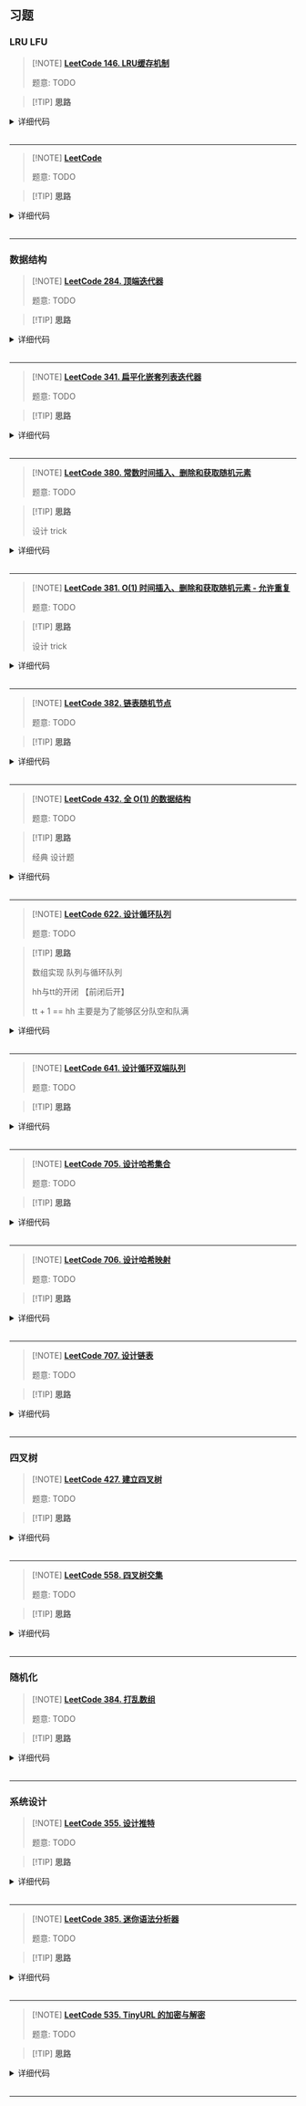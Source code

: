## 习题

### LRU LFU

> [!NOTE] **[LeetCode 146. LRU缓存机制](https://leetcode-cn.com/problems/lru-cache/)**
> 
> 题意: TODO

> [!TIP] **思路**
> 
> 

<details>
<summary>详细代码</summary>
<!-- tabs:start -->

##### **C++**

```cpp
// 归一后的写法
class LRUCache {
public:
    struct Node {
        int k, v;
    };

    int cap;
    list<Node> cache;
    unordered_map<int, list<Node>::iterator> hash;

    LRUCache(int capacity) {
        this->cap = capacity;
    }
    
    Node remove(list<Node>::iterator it) {
        auto [k, v] = *it;
        cache.erase(it);
        hash.erase(k);
        return {k, v};
    }

    void insert(int k, int v) {
        cache.push_front({k, v});
        hash[k] = cache.begin();
    }

    int get(int key) {
        if (hash.find(key) == hash.end())
            return -1;
        auto it = hash[key];
        auto [k, v] = remove(it);
        insert(k, v);
        return v;
    }
    
    void put(int key, int value) {
        if (hash.find(key) == hash.end()) {
            if (hash.size() == cap) {
                auto _ = remove( -- cache.end());
            }
        } else
            auto _ = remove(hash[key]);
        insert(key, value);
    }
};

/**
 * Your LRUCache object will be instantiated and called as such:
 * LRUCache* obj = new LRUCache(capacity);
 * int param_1 = obj->get(key);
 * obj->put(key,value);
 */
```

##### **C++ 裸链表**

```cpp
class LRUCache {
public:
    struct Node {
        int key, val;
        Node *left, *right;
        Node(int _key, int _val): key(_key), val(_val), left(NULL), right(NULL) {}
    }*L, *R;
    unordered_map<int, Node*> hash;
    int n;

    void remove(Node* p) {
        p->right->left = p->left;
        p->left->right = p->right;
    }

    void insert(Node* p) {
        p->right = L->right;
        p->left = L;
        L->right->left = p;
        L->right = p;
    }

    LRUCache(int capacity) {
        n = capacity;
        L = new Node(-1, -1), R = new Node(-1, -1);
        L->right = R, R->left = L;
    }

    int get(int key) {
        if (hash.count(key) == 0) return -1;
        auto p = hash[key];
        remove(p);
        insert(p);
        return p->val;
    }

    void put(int key, int value) {
        if (hash.count(key)) {
            auto p = hash[key];
            p->val = value;
            remove(p);
            insert(p);
        } else {
            if (hash.size() == n) {
                auto p = R->left;
                remove(p);
                hash.erase(p->key);
                delete p;
            }
            auto p = new Node(key, value);
            hash[key] = p;
            insert(p);
        }
    }
};

/**
 * Your LRUCache object will be instantiated and called as such:
 * LRUCache* obj = new LRUCache(capacity);
 * int param_1 = obj->get(key);
 * obj->put(key,value);
 */
```

##### **Python**

```python
# 这道题面试官就是希望我们实现一个简单的双向链表（删除和插入都是O(1))
# python有一种结合哈希表与双向链表的数据结构OrderedDict，第二种方法里将写一下。


# 法一：双向链表 + 哈希表 O(1)
# 1. k-v的增删改查显然需要一个哈希表来实现，这道题困难之处在于删除时，如果查找删除的元素
# 2. 借用一个双向链表来实现，初始时，链表有两个dummy节点，分别为 L 和 R；新插入一个元素，将其插入到 L 的后面，然后在哈希表中记录新元素的结点地址；
# 3. 遇到要删除的时候， 删除 R 前面的那个节点，同时释放哈希表的内存
# 4. 遇到 get 操作或者 put 操作时，通过哈希表找到节点的地址，然后将其取出，放到 L 的后main，然后修改哈希表。
# 总之，越新越近的元素放在链表头的位置；越老越久的元素放在链表尾的位置，remove出元素的时候，就删除链表尾的元素

class Node:  # 初始化双向链表的数据结构
    def __init__(self, key, val):
        self.key = key
        self.val = val 
        self.left = None    
        self.right = None 

class LRUCache:
    def __init__(self, capacity: int):  # 初始化需要用的哈希表，以及双链表的头尾节点
        self.my_dict = collections.defaultdict(int)  # 哈希表里存的是 node.key -- node!!!
        self.L = Node(-1, -1)
        self.R = Node(-1, -1)
        self.L.right = self.R   # 将头尾节点的左右指针初始化
        self.R.left = self.L 
        self.maxLen = capacity  # 最大容量值获取出来

    def get(self, key: int) -> int:
        if key in self.my_dict:  # 如果key已经在哈希表中了，那就从哈希表中先找到对应的节点
            p = self.my_dict[key]
            self.remove(p)  # 将其删除掉
            self.insert(p)  # 然后再插入到链表中（这个时候会插入到链表头部的位置，代表此刻最新：更新位置）
            return p.val  
        else:
            return -1  
        
    def put(self, key: int, value: int) -> None:  # 放入到缓存中
        if key in self.my_dict:    # 如果key已经在缓存中了，那就先把这个点在双向链表中删除（因为操作了，后续还要insert进来）
            self.remove(self.my_dict[key])  
            del self.my_dict[key]  # 在哈希中也删除
        if len(self.my_dict) == self.maxLen:  # 如果不在缓存中，并且缓存已经满了
            p = self.R.left      # 那么就要删除掉链表中的最后一个节点
            self.remove(p)
            del self.my_dict[p.val]  # 并且把这个值在哈希表中删除
        p = Node(key, value)   # 新的节点 或者是 被删掉后新的节点
        self.my_dict[key] = p  
        self.insert(p)  # 加入到链表中


    def remove(self, p):
        p.right.left = p.left
        p.left.right = p.right


    def insert(self, p):
        p.right = self.L.right 
        p.left = self.L 
        self.L.right.left = p 
        self.L.right = p
        
        
        
# 法二：用python自带的OrderDict
from collections import OrderedDict
class LRUCache:
    def __init__(self, capacity: int):
        self.maxsize = capacity
        self.lrucache = OrderedDict()

    def get(self, key: int) -> int:
        # 说明在缓存中,重新移动字典的尾部
        if key in self.lrucache:
            self.lrucache.move_to_end(key)
        return self.lrucache.get(key, -1)
        
    def put(self, key: int, value: int) -> None:
        # 如果存在,删掉,重新赋值
        if key in self.lrucache:
            del self.lrucache[key]
        # 在字典尾部添加
        self.lrucache[key] = value
        if len(self.lrucache) > self.maxsize:
            # 弹出字典的头部(因为存储空间不够了)
            self.lrucache.popitem(last = False)
```

<!-- tabs:end -->
</details>

<br>

* * *

> [!NOTE] **[LeetCode ]()**
> 
> 题意: TODO

> [!TIP] **思路**
> 
> 

<details>
<summary>详细代码</summary>
<!-- tabs:start -->

##### **C++**

```cpp

```

##### **Python**

```python

```

<!-- tabs:end -->
</details>

<br>

* * *

### 数据结构

> [!NOTE] **[LeetCode 284. 顶端迭代器](https://leetcode-cn.com/problems/peeking-iterator/)**
> 
> 题意: TODO

> [!TIP] **思路**
> 
> 

<details>
<summary>详细代码</summary>
<!-- tabs:start -->

##### **C++**

```cpp
/*
 * Below is the interface for Iterator, which is already defined for you.
 * **DO NOT** modify the interface for Iterator.
 *
 *  class Iterator {
 *		struct Data;
 * 		Data* data;
 *		Iterator(const vector<int>& nums);
 * 		Iterator(const Iterator& iter);
 *
 * 		// Returns the next element in the iteration.
 *		int next();
 *
 *		// Returns true if the iteration has more elements.
 *		bool hasNext() const;
 *	};
 */

class PeekingIterator : public Iterator {
public:
    int _next;
    bool _has_next;

    PeekingIterator(const vector<int>& nums) : Iterator(nums) {
        // Initialize any member here.
        // **DO NOT** save a copy of nums and manipulate it directly.
        // You should only use the Iterator interface methods.
        _has_next = Iterator::hasNext();
        if (_has_next)
            _next = Iterator::next();
    }

    // Returns the next element in the iteration without advancing the iterator.
    int peek() {
        return _next;
    }

    // hasNext() and next() should behave the same as in the Iterator interface.
    // Override them if needed.
    int next() {
        int res = _next;
        _has_next = Iterator::hasNext();
        if (_has_next)
            _next = Iterator::next();
        return res;
    }

    bool hasNext() const {
        return _has_next;
    }
};
```

##### **Python**

```python

```

<!-- tabs:end -->
</details>

<br>

* * *

> [!NOTE] **[LeetCode 341. 扁平化嵌套列表迭代器](https://leetcode-cn.com/problems/flatten-nested-list-iterator/)**
> 
> 题意: TODO

> [!TIP] **思路**
> 
> 

<details>
<summary>详细代码</summary>
<!-- tabs:start -->

##### **C++**

```cpp
class NestedIterator {
public:
    vector<int> q;
    int k;

    NestedIterator(vector<NestedInteger> &nestedList) {
        k = 0;
        for (auto& l: nestedList) dfs(l);
    }

    void dfs(NestedInteger& l) {
        if (l.isInteger()) q.push_back(l.getInteger());
        else {
            for (auto& v: l.getList()) dfs(v);
        }
    }

    int next() {
        return q[k ++ ];
    }

    bool hasNext() {
        return k < q.size();
    }
};
```

##### **Python**

```python

```

<!-- tabs:end -->
</details>

<br>

* * *

> [!NOTE] **[LeetCode 380. 常数时间插入、删除和获取随机元素](https://leetcode-cn.com/problems/insert-delete-getrandom-o1/)**
> 
> 题意: TODO

> [!TIP] **思路**
> 
> 设计 trick

<details>
<summary>详细代码</summary>
<!-- tabs:start -->

##### **C++**

```cpp
class RandomizedSet {
public:
    /** Initialize your data structure here. */
    unordered_map<int, int> hash;
    vector<int> nums;
    RandomizedSet() {

    }
    
    /** Inserts a value to the set. Returns true if the set did not already contain the specified element. */
    bool insert(int x) {
        if (hash.count(x) == 0) {
            nums.push_back(x);
            hash[x] = nums.size() - 1;
            return true;
        }
        return false;
    }
    
    /** Removes a value from the set. Returns true if the set contained the specified element. */
    bool remove(int x) {
        if (hash.count(x)) {
            int y = nums.back();
            int px = hash[x], py = hash[y];
            swap(nums[px], nums[py]);
            swap(hash[x], hash[y]);
            hash.erase(x);
            nums.pop_back();
            return true;
        }
        return false;
    }
    
    /** Get a random element from the set. */
    int getRandom() {
        return nums[rand() % nums.size()];
    }
};

/**
 * Your RandomizedSet object will be instantiated and called as such:
 * RandomizedSet* obj = new RandomizedSet();
 * bool param_1 = obj->insert(val);
 * bool param_2 = obj->remove(val);
 * int param_3 = obj->getRandom();
 */
```

##### **Python**

```python

```

<!-- tabs:end -->
</details>

<br>

* * *

> [!NOTE] **[LeetCode 381. O(1) 时间插入、删除和获取随机元素 - 允许重复](https://leetcode-cn.com/problems/insert-delete-getrandom-o1-duplicates-allowed/)**
> 
> 题意: TODO

> [!TIP] **思路**
> 
> 设计 trick

<details>
<summary>详细代码</summary>
<!-- tabs:start -->

##### **C++**

```cpp
class RandomizedCollection {
public:
    unordered_map<int, unordered_set<int>> hash;
    vector<int> nums;
    /** Initialize your data structure here. */
    RandomizedCollection() {

    }
    
    /** Inserts a value to the collection. Returns true if the collection did not already contain the specified element. */
    bool insert(int val) {
        bool res = hash[val].empty();
        nums.push_back(val);
        hash[val].insert(nums.size() - 1);
        return res;
    }
    
    /** Removes a value from the collection. Returns true if the collection contained the specified element. */
    bool remove(int x) {
        if (hash[x].size()) {
            int px = *hash[x].begin(), py = nums.size() - 1;
            int y = nums.back();
            swap(nums[px], nums[py]);
            hash[x].erase(px), hash[x].insert(py);
            hash[y].erase(py), hash[y].insert(px);
            nums.pop_back();
            hash[x].erase(py);
            return true;
        }
        return false;
    }
    
    /** Get a random element from the collection. */
    int getRandom() {
        return nums[rand() % nums.size()];
    }
};

/**
 * Your RandomizedCollection object will be instantiated and called as such:
 * RandomizedCollection* obj = new RandomizedCollection();
 * bool param_1 = obj->insert(val);
 * bool param_2 = obj->remove(val);
 * int param_3 = obj->getRandom();
 */
```

##### **Python**

```python

```

<!-- tabs:end -->
</details>

<br>

* * *

> [!NOTE] **[LeetCode 382. 链表随机节点](https://leetcode-cn.com/problems/linked-list-random-node/)**
> 
> 题意: TODO

> [!TIP] **思路**
> 
> 

<details>
<summary>详细代码</summary>
<!-- tabs:start -->

##### **C++**

```cpp
/**
 * Definition for singly-linked list.
 * struct ListNode {
 *     int val;
 *     ListNode *next;
 *     ListNode(int x) : val(x), next(NULL) {}
 * };
 */
class Solution {
public:
    ListNode * h;
    /** @param head The linked list's head.
        Note that the head is guaranteed to be not null, so it contains at least one node. */
    Solution(ListNode* head) {
        h = head;
    }
    
    /** Returns a random node's value. */
    int getRandom() {
        int c = -1, n = 0;
        for (auto p = h; p; p = p->next) {
            ++ n ;
            if (rand() % n == 0) c = p->val;
        }
        return c;
    }
};

/**
 * Your Solution object will be instantiated and called as such:
 * Solution* obj = new Solution(head);
 * int param_1 = obj->getRandom();
 */
```

##### **Python**

```python

```

<!-- tabs:end -->
</details>

<br>

* * *

> [!NOTE] **[LeetCode 432. 全 O(1) 的数据结构](https://leetcode-cn.com/problems/all-oone-data-structure/)**
> 
> 题意: TODO

> [!TIP] **思路**
> 
> 经典 设计题

<details>
<summary>详细代码</summary>
<!-- tabs:start -->

##### **C++**

```cpp
class AllOne {
public:
    struct Node {
        Node *left, *right;
        int val;
        unordered_set<string> S;

        Node (int _val) {
            val = _val;
            left = right = NULL;
        }
    }*left, *right;
    unordered_map<string, Node*> hash;

    /** Initialize your data structure here. */
    AllOne() {
        left = new Node(INT_MIN), right = new Node(INT_MAX);
        left->right = right, right->left = left;
    }

    Node* add_to_right(Node* node, string key, int val) {
        if (node->right->val == val) node->right->S.insert(key);
        else {
            auto t = new Node(val);
            t->S.insert(key);
            t->right = node->right, node->right->left = t;
            node->right = t, t->left = node;
        }
        return node->right;
    }

    Node* add_to_left(Node* node, string key, int val) {
        if (node->left->val == val) node->left->S.insert(key);
        else {
            auto t = new Node(val);
            t->S.insert(key);
            t->left = node->left, node->left->right = t;
            node->left = t, t->right = node;
        }
        return node->left;
    }

    void remove(Node* node) {
        node->left->right = node->right;
        node->right->left = node->left;
        delete node;
    }

    /** Inserts a new key <Key> with value 1. Or increments an existing key by 1. */
    void inc(string key) {
        if (hash.count(key) == 0) hash[key] = add_to_right(left, key, 1);
        else {
            auto t = hash[key];
            t->S.erase(key);
            hash[key] = add_to_right(t, key, t->val + 1);
            if (t->S.empty()) remove(t);
        }
    }

    /** Decrements an existing key by 1. If Key's value is 1, remove it from the data structure. */
    void dec(string key) {
        if (hash.count(key) == 0) return;
        auto t = hash[key];
        t->S.erase(key);
        if (t->val > 1) {
            hash[key] = add_to_left(t, key, t->val - 1);
        } else {
            hash.erase(key);
        }
        if (t->S.empty()) remove(t);
    }

    /** Returns one of the keys with maximal value. */
    string getMaxKey() {
        if (right->left != left) return *right->left->S.begin();
        return "";
    }

    /** Returns one of the keys with Minimal value. */
    string getMinKey() {
        if (left->right != right) return *left->right->S.begin();
        return "";
    }
};

/**
 * Your AllOne object will be instantiated and called as such:
 * AllOne* obj = new AllOne();
 * obj->inc(key);
 * obj->dec(key);
 * string param_3 = obj->getMaxKey();
 * string param_4 = obj->getMinKey();
 */
```

##### **Python**

```python

```

<!-- tabs:end -->
</details>

<br>

* * *

> [!NOTE] **[LeetCode 622. 设计循环队列](https://leetcode-cn.com/problems/design-circular-queue/)**
> 
> 题意: TODO

> [!TIP] **思路**
> 
> 数组实现 队列与循环队列
> 
> hh与tt的开闭 【前闭后开】
> 
> tt + 1 == hh 主要是为了能够区分队空和队满

<details>
<summary>详细代码</summary>
<!-- tabs:start -->

##### **C++**

```cpp
class MyCircularQueue {
public:
    int hh = 0, tt = 0;
    vector<int> q;

    /** Initialize your data structure here. Set the size of the queue to be k. */
    MyCircularQueue(int k) {
        q.resize(k + 1);
    }
    
    /** Insert an element into the circular queue. Return true if the operation is successful. */
    bool enQueue(int value) {
        if (isFull()) return false;
        // ATTENTION 循环队列 tt 开区间
        q[tt ++ ] = value;
        if (tt == q.size()) tt = 0;
        return true;
    }
    
    /** Delete an element from the circular queue. Return true if the operation is successful. */
    bool deQueue() {
        if (isEmpty()) return false;
        ++ hh;
        if (hh == q.size()) hh = 0;
        return true;
    }
    
    /** Get the front item from the queue. */
    int Front() {
        if (isEmpty()) return -1;
        return q[hh];
    }
    
    /** Get the last item from the queue. */
    int Rear() {
        if (isEmpty()) return -1;
        int t = tt - 1;
        if (t < 0) t += q.size();
        return q[t];
    }
    
    /** Checks whether the circular queue is empty or not. */
    bool isEmpty() {
        return hh == tt;
    }
    
    /** Checks whether the circular queue is full or not. */
    bool isFull() {
        return (tt + 1) % q.size() == hh;
    }
};

/**
 * Your MyCircularQueue object will be instantiated and called as such:
 * MyCircularQueue* obj = new MyCircularQueue(k);
 * bool param_1 = obj->enQueue(value);
 * bool param_2 = obj->deQueue();
 * int param_3 = obj->Front();
 * int param_4 = obj->Rear();
 * bool param_5 = obj->isEmpty();
 * bool param_6 = obj->isFull();
 */
```

##### **Python**

```python
"""
1. 用数组模拟 O(1), hh 表示 队列的头， tt 表示 尾
2. 整个队列的有效存储元素的范围是：[hh, t) 【注意：整个过程都是一个  “前闭后开” 区间， 在这个区间内的元素是有效的】
3. 所以 初始状态是 hh == tt = 0, 整个队列其实是空的，因为：[0, 0) 里没有数据
4. 初始化一个队列的最大长度为 k + 1, 这个是为了 用 hh 和 tt 区分 队列的【满】和【空】的状态
5. 定义 hh == tt时：此时队列是空（这里和我们初始化相对应）； (tt + 1) % (k + 1) == hh时，队列是满的
6. 我们也可以用一个额外变量 cnt 来记录队列中元素的个数，这样就队列的最大长度可以为 k。
"""

class MyCircularQueue:

    def __init__(self, k: int):
        # 前闭后开区间，队列是空的
        self.hh, self.tt = 0, 0
        self.q = [0] * (k + 1)

    def enQueue(self, value: int) -> bool:
        if self.isFull():return False 
        # tt 本身是不可大的，所以每次加入数据，就直接把上一轮的 tt 位置赋值就可以，然后再把tt+= 1
        self.q[self.tt] = value
        self.tt += 1
        # 需要做一个边界判断，当 下标 tt == k的时候，越界了，就把 tt 置为0
        if self.tt == len(self.q):
            self.tt = 0 
        return True

    def deQueue(self) -> bool:
        if self.isEmpty():return False
        # 当要取出元素的时候，直接把 队头的指针往后移一位，把那个数移除队列的有效范围呢
        self.hh += 1
        if self.hh == len(self.q):
            self.hh = 0
        return True

    def Front(self) -> int:
        if self.isEmpty():return -1
        return self.q[self.hh]


    def Rear(self) -> int:
        if self.isEmpty():return -1
        t = self.tt - 1
        if t < 0:
            t += len(self.q)
        return self.q[t]


    def isEmpty(self) -> bool:
        return self.hh == self.tt


    def isFull(self) -> bool:
        return (self.tt + 1) % len(self.q) == self.hh



# Your MyCircularQueue object will be instantiated and called as such:
# obj = MyCircularQueue(k)
# param_1 = obj.enQueue(value)
# param_2 = obj.deQueue()
# param_3 = obj.Front()
# param_4 = obj.Rear()
# param_5 = obj.isEmpty()
# param_6 = obj.isFull()
```

<!-- tabs:end -->
</details>

<br>

* * *

> [!NOTE] **[LeetCode 641. 设计循环双端队列](https://leetcode-cn.com/problems/design-circular-deque/)**
> 
> 题意: TODO

> [!TIP] **思路**
> 
> 

<details>
<summary>详细代码</summary>
<!-- tabs:start -->

##### **C++**

```cpp
class MyCircularDeque {
public:
    int hh = 0, tt = 0;
    vector<int> q;

    /** Initialize your data structure here. Set the size of the deque to be k. */
    MyCircularDeque(int k) {
        q.resize(k + 1);
    }

    int get(int x) {
        return (x + q.size()) % q.size();
    }
    
    /** Adds an item at the front of Deque. Return true if the operation is successful. */
    bool insertFront(int value) {
        if (isFull()) return false;
        hh = get(hh - 1);
        q[hh] = value;
        return true;
    }
    
    /** Adds an item at the rear of Deque. Return true if the operation is successful. */
    bool insertLast(int value) {
        if (isFull()) return false;
        q[tt ++ ] = value;
        tt = get(tt);
        return true;
    }
    
    /** Deletes an item from the front of Deque. Return true if the operation is successful. */
    bool deleteFront() {
        if (isEmpty()) return false;
        hh = get(hh + 1);
        return true;
    }
    
    /** Deletes an item from the rear of Deque. Return true if the operation is successful. */
    bool deleteLast() {
        if (isEmpty()) return false;
        tt = get(tt - 1);
        return true;
    }
    
    /** Get the front item from the deque. */
    int getFront() {
        if (isEmpty()) return -1;
        return q[hh];
    }
    
    /** Get the last item from the deque. */
    int getRear() {
        if (isEmpty()) return -1;
        return q[get(tt - 1)];
    }
    
    /** Checks whether the circular deque is empty or not. */
    bool isEmpty() {
        return hh == tt;
    }
    
    /** Checks whether the circular deque is full or not. */
    bool isFull() {
        return get(hh - 1) == tt;
    }
};

/**
 * Your MyCircularDeque object will be instantiated and called as such:
 * MyCircularDeque* obj = new MyCircularDeque(k);
 * bool param_1 = obj->insertFront(value);
 * bool param_2 = obj->insertLast(value);
 * bool param_3 = obj->deleteFront();
 * bool param_4 = obj->deleteLast();
 * int param_5 = obj->getFront();
 * int param_6 = obj->getRear();
 * bool param_7 = obj->isEmpty();
 * bool param_8 = obj->isFull();
 */
```

##### **Python**

```python

```

<!-- tabs:end -->
</details>

<br>

* * *

> [!NOTE] **[LeetCode 705. 设计哈希集合](https://leetcode-cn.com/problems/design-hashset/)**
> 
> 题意: TODO

> [!TIP] **思路**
> 
> 

<details>
<summary>详细代码</summary>
<!-- tabs:start -->

##### **C++**

```cpp
const int N = 19997;

class MyHashSet {
public:
    vector<int> h[N];

    /** Initialize your data structure here. */
    MyHashSet() {

    }

    int find(vector<int>& h, int key) {
        for (int i = 0; i < h.size(); i ++ )
            if (h[i] == key)
                return i;
        return -1;
    }

    void add(int key) {
        int t = key % N;
        int k = find(h[t], key);
        if (k == -1) h[t].push_back(key);
    }

    void remove(int key) {
        int t = key % N;
        int k = find(h[t], key);
        if (k != -1) h[t].erase(h[t].begin() + k);
    }

    /** Returns true if this set contains the specified element */
    bool contains(int key) {
        int t = key % N;
        int k = find(h[t], key);
        return k != -1;
    }
};

/**
 * Your MyHashSet object will be instantiated and called as such:
 * MyHashSet* obj = new MyHashSet();
 * obj->add(key);
 * obj->remove(key);
 * bool param_3 = obj->contains(key);
 */
```

##### **Python**

```python

```

<!-- tabs:end -->
</details>

<br>

* * *

> [!NOTE] **[LeetCode 706. 设计哈希映射](https://leetcode-cn.com/problems/design-hashmap/)**
> 
> 题意: TODO

> [!TIP] **思路**
> 
> 

<details>
<summary>详细代码</summary>
<!-- tabs:start -->

##### **C++**

```cpp
const int N = 19997;
typedef pair<int, int> PII;

class MyHashMap {
public:
    vector<PII> h[N];

    /** Initialize your data structure here. */
    MyHashMap() {

    }

    int find(vector<PII>& h, int key) {
        for (int i = 0; i < h.size(); i ++ )
            if (h[i].first == key)
                return i;
        return -1;
    }

    /** value will always be non-negative. */
    void put(int key, int value) {
        int t = key % N;
        int k = find(h[t], key);
        if (k == -1) h[t].push_back({key, value});
        else h[t][k].second = value;
    }

    /** Returns the value to which the specified key is mapped, or -1 if this map contains no mapping for the key */
    int get(int key) {
        int t = key % N;
        int k = find(h[t], key);
        if (k == -1) return -1;
        return h[t][k].second;
    }

    /** Removes the mapping of the specified value key if this map contains a mapping for the key */
    void remove(int key) {
        int t = key % N;
        int k = find(h[t], key);
        if (k != -1) h[t].erase(h[t].begin() + k);
    }
};

/**
 * Your MyHashMap object will be instantiated and called as such:
 * MyHashMap* obj = new MyHashMap();
 * obj->put(key,value);
 * int param_2 = obj->get(key);
 * obj->remove(key);
 */
```

##### **Python**

```python

```

<!-- tabs:end -->
</details>

<br>

* * *

> [!NOTE] **[LeetCode 707. 设计链表](https://leetcode-cn.com/problems/design-linked-list/)**
> 
> 题意: TODO

> [!TIP] **思路**
> 
> 

<details>
<summary>详细代码</summary>
<!-- tabs:start -->

##### **C++**

```cpp
class MyLinkedList {
public:
    struct Node {
        int val;
        Node* next;
        Node(int _val): val(_val), next(NULL) {}
    }*head;

    /** Initialize your data structure here. */
    MyLinkedList() {
        head = NULL;
    }

    /** Get the value of the index-th node in the linked list. If the index is invalid, return -1. */
    int get(int index) {
        if (index < 0) return -1;
        auto p = head;
        for (int i = 0; i < index && p; i ++ ) p = p->next;
        if (!p) return -1;
        return p->val;
    }

    /** Add a node of value val before the first element of the linked list. After the insertion, the new node will be the first node of the linked list. */
    void addAtHead(int val) {
        auto cur = new Node(val);
        cur->next = head;
        head = cur;
    }

    /** Append a node of value val to the last element of the linked list. */
    void addAtTail(int val) {
        if (!head) head = new Node(val);
        else {
            auto p = head;
            while (p->next) p = p->next;
            p->next = new Node(val);
        }
    }

    /** Add a node of value val before the index-th node in the linked list. If index equals to the length of linked list, the node will be appended to the end of linked list. If index is greater than the length, the node will not be inserted. */
    void addAtIndex(int index, int val) {
        if (index <= 0) addAtHead(val);
        else {
            int len = 0;
            for (auto p = head; p; p = p->next) len ++ ;
            if (index == len) addAtTail(val);
            else {
                auto p = head;
                for (int i = 0; i < index - 1; i ++ ) p = p->next;
                auto cur = new Node(val);
                cur->next = p->next;
                p->next = cur;
            }
        }
    }

    /** Delete the index-th node in the linked list, if the index is valid. */
    void deleteAtIndex(int index) {
        int len = 0;
        for (auto p = head; p; p = p->next) len ++ ;
        if (index >= 0 && index < len) {
            if (!index) head = head->next;
            else {
                auto p = head;
                for (int i = 0; i < index - 1; i ++ ) p = p->next;
                p->next = p->next->next;
            }
        }
    }
};

/**
 * Your MyLinkedList object will be instantiated and called as such:
 * MyLinkedList* obj = new MyLinkedList();
 * int param_1 = obj->get(index);
 * obj->addAtHead(val);
 * obj->addAtTail(val);
 * obj->addAtIndex(index,val);
 * obj->deleteAtIndex(index);
 */
```

##### **Python**

```python

```

<!-- tabs:end -->
</details>

<br>

* * *

### 四叉树

> [!NOTE] **[LeetCode 427. 建立四叉树](https://leetcode-cn.com/problems/construct-quad-tree/)**
> 
> 题意: TODO

> [!TIP] **思路**
> 
> 

<details>
<summary>详细代码</summary>
<!-- tabs:start -->

##### **C++**

```cpp
class Solution {
public:
    vector<vector<int>> s;
    Node* construct(vector<vector<int>>& w) {
        int n = w.size();
        s = vector<vector<int>>(n + 1, vector<int>(n + 1));
        for (int i = 1; i <= n; i ++ )
            for (int j = 1; j <= n; j ++ )
                s[i][j] = s[i - 1][j] + s[i][j - 1] - s[i - 1][j - 1] + w[i - 1][j - 1];
        return dfs(1, 1, n, n);
    }

    Node* dfs(int x1, int y1, int x2, int y2) {
        int n = x2 - x1 + 1;
        int sum = s[x2][y2] - s[x2][y1 - 1] - s[x1 - 1][y2] + s[x1 - 1][y1 - 1];
        if (sum == 0 || sum == n * n) return new Node(!!sum, true);
        auto node = new Node(0, false);
        int m = n / 2;
        node->topLeft = dfs(x1, y1, x1 + m - 1, y1 + m - 1);
        node->topRight = dfs(x1, y1 + m, x1 + m - 1, y2);
        node->bottomLeft = dfs(x1 + m, y1, x2, y1 + m - 1);
        node->bottomRight = dfs(x1 + m, y1 + m, x2, y2);
        return node;
    }
};
```

##### **Python**

```python

```

<!-- tabs:end -->
</details>

<br>

* * *

> [!NOTE] **[LeetCode 558. 四叉树交集](https://leetcode-cn.com/problems/logical-or-of-two-binary-grids-represented-as-quad-trees/)**
> 
> 题意: TODO

> [!TIP] **思路**
> 
> 

<details>
<summary>详细代码</summary>
<!-- tabs:start -->

##### **C++**

```cpp
/*
// Definition for a QuadTree node.
class Node {
public:
    bool val;
    bool isLeaf;
    Node* topLeft;
    Node* topRight;
    Node* bottomLeft;
    Node* bottomRight;
    
    Node() {
        val = false;
        isLeaf = false;
        topLeft = NULL;
        topRight = NULL;
        bottomLeft = NULL;
        bottomRight = NULL;
    }
    
    Node(bool _val, bool _isLeaf) {
        val = _val;
        isLeaf = _isLeaf;
        topLeft = NULL;
        topRight = NULL;
        bottomLeft = NULL;
        bottomRight = NULL;
    }
    
    Node(bool _val, bool _isLeaf, Node* _topLeft, Node* _topRight, Node* _bottomLeft, Node* _bottomRight) {
        val = _val;
        isLeaf = _isLeaf;
        topLeft = _topLeft;
        topRight = _topRight;
        bottomLeft = _bottomLeft;
        bottomRight = _bottomRight;
    }
};
*/

class Solution {
public:
    Node* intersect(Node* t1, Node* t2) {
        if (t1->isLeaf) return t1->val ? t1 : t2;
        if (t2->isLeaf) return t2->val ? t2 : t1;
        t1->topLeft = intersect(t1->topLeft, t2->topLeft);
        t1->topRight = intersect(t1->topRight, t2->topRight);
        t1->bottomLeft = intersect(t1->bottomLeft, t2->bottomLeft);
        t1->bottomRight = intersect(t1->bottomRight, t2->bottomRight);

        if (t1->topLeft->isLeaf && t1->topRight->isLeaf && t1->bottomLeft->isLeaf && t1->bottomRight->isLeaf)
            if (t1->topRight->val == t1->topLeft->val
                && t1->bottomLeft->val == t1->topLeft->val
                && t1->bottomRight->val == t1->topLeft->val) {
                    t1->isLeaf = true;
                    t1->val = t1->topLeft->val;
                    t1->topLeft = t1->topRight = t1->bottomLeft = t1->bottomRight = NULL;
                }

        return t1;
    }
};
```

##### **Python**

```python

```

<!-- tabs:end -->
</details>

<br>

* * *

### 随机化

> [!NOTE] **[LeetCode 384. 打乱数组](https://leetcode-cn.com/problems/shuffle-an-array/)**
> 
> 题意: TODO

> [!TIP] **思路**
> 
> 

<details>
<summary>详细代码</summary>
<!-- tabs:start -->

##### **C++**

```cpp
class Solution {
public:
    vector<int> a;

    Solution(vector<int>& nums) {
        a = nums;
    }

    /** Resets the array to its original configuration and return it. */
    vector<int> reset() {
        return a;
    }

    /** Returns a random shuffling of the array. */
    vector<int> shuffle() {
        auto b = a;
        int n = a.size();
        for (int i = 0; i < n; i ++ )
            swap(b[i], b[i + rand() % (n - i)]);
        return b;
    }
};

/**
 * Your Solution object will be instantiated and called as such:
 * Solution* obj = new Solution(nums);
 * vector<int> param_1 = obj->reset();
 * vector<int> param_2 = obj->shuffle();
 */
```

##### **Python**

```python

```

<!-- tabs:end -->
</details>

<br>

* * *

### 系统设计

> [!NOTE] **[LeetCode 355. 设计推特](https://leetcode-cn.com/problems/design-twitter/)**
> 
> 题意: TODO

> [!TIP] **思路**
> 
> 

<details>
<summary>详细代码</summary>
<!-- tabs:start -->

##### **C++**

```cpp
class Twitter {
public:
    /** Initialize your data structure here. */
    typedef pair<int, int> PII;
    #define x first
    #define y second

    unordered_map<int, vector<PII>> tweets;
    unordered_map<int, unordered_set<int>> follows;
    int ts;

    Twitter() {
        ts = 0;
    }
    
    /** Compose a new tweet. */
    void postTweet(int userId, int tweetId) {
        tweets[userId].push_back({ts, tweetId});
        ++ ts;
    }
    
    /** Retrieve the 10 most recent tweet ids in the user's news feed. Each item in the news feed must be posted by users who the user followed or by the user herself. Tweets must be ordered from most recent to least recent. */
    vector<int> getNewsFeed(int userId) {
        priority_queue<vector<int>> heap;
        follows[userId].insert(userId);
        for (auto user : follows[userId]) {
            auto & uts = tweets[user];
            if (uts.size()) {
                int i = uts.size() - 1;
                heap.push({uts[i].first, uts[i].second, i, user});
            }
        }

        vector<int> res;
        for (int i = 0; i < 10 && heap.size(); ++ i ) {
            auto t = heap.top(); heap.pop();
            res.push_back(t[1]);
            int j = t[2];
            if (j) {
                -- j;
                int user = t[3];
                auto & uts = tweets[user];
                heap.push({uts[j].x, uts[j].y, j, user});
            }
        }
        return res;
    }
    
    /** Follower follows a followee. If the operation is invalid, it should be a no-op. */
    void follow(int followerId, int followeeId) {
        follows[followerId].insert(followeeId);
    }
    
    /** Follower unfollows a followee. If the operation is invalid, it should be a no-op. */
    void unfollow(int followerId, int followeeId) {
        follows[followerId].erase(followeeId);
    }
};

/**
 * Your Twitter object will be instantiated and called as such:
 * Twitter* obj = new Twitter();
 * obj->postTweet(userId,tweetId);
 * vector<int> param_2 = obj->getNewsFeed(userId);
 * obj->follow(followerId,followeeId);
 * obj->unfollow(followerId,followeeId);
 */
```

##### **Python**

```python

```

<!-- tabs:end -->
</details>

<br>

* * *

> [!NOTE] **[LeetCode 385. 迷你语法分析器](https://leetcode-cn.com/problems/mini-parser/)**
> 
> 题意: TODO

> [!TIP] **思路**
> 
> 

<details>
<summary>详细代码</summary>
<!-- tabs:start -->

##### **C++**

```cpp
/**
 * // This is the interface that allows for creating nested lists.
 * // You should not implement it, or speculate about its implementation
 * class NestedInteger {
 *   public:
 *     // Constructor initializes an empty nested list.
 *     NestedInteger();
 *
 *     // Constructor initializes a single integer.
 *     NestedInteger(int value);
 *
 *     // Return true if this NestedInteger holds a single integer, rather than a nested list.
 *     bool isInteger() const;
 *
 *     // Return the single integer that this NestedInteger holds, if it holds a single integer
 *     // The result is undefined if this NestedInteger holds a nested list
 *     int getInteger() const;
 *
 *     // Set this NestedInteger to hold a single integer.
 *     void setInteger(int value);
 *
 *     // Set this NestedInteger to hold a nested list and adds a nested integer to it.
 *     void add(const NestedInteger &ni);
 *
 *     // Return the nested list that this NestedInteger holds, if it holds a nested list
 *     // The result is undefined if this NestedInteger holds a single integer
 *     const vector<NestedInteger> &getList() const;
 * };
 */
class Solution {
public:
    NestedInteger deserialize(string s) {
        int u = 0;
        return dfs(s, u);
    }

    NestedInteger dfs(string& s, int& u) {
        NestedInteger res;
        if (s[u] == '[') {
            u ++ ;  // 跳过左括号
            while (s[u] != ']') res.add(dfs(s, u));
            u ++ ;  // 跳过右括号
            if (u < s.size() && s[u] == ',') u ++ ;  // 跳过逗号
        } else {
            int k = u;
            while (k < s.size() && s[k] != ',' && s[k] != ']') k ++ ;
            res.setInteger(stoi(s.substr(u, k - u)));
            if (k < s.size() && s[k] == ',') k ++ ;  // 跳过逗号
            u = k;
        }
        return res;
    }
};
```

##### **Python**

```python

```

<!-- tabs:end -->
</details>

<br>

* * *

> [!NOTE] **[LeetCode 535. TinyURL 的加密与解密](https://leetcode-cn.com/problems/encode-and-decode-tinyurl/)**
> 
> 题意: TODO

> [!TIP] **思路**
> 
> 

<details>
<summary>详细代码</summary>
<!-- tabs:start -->

##### **C++**

```cpp
class Solution {
public:
    unordered_map<string, string> hash;
    string chars = "0123456789abcdefghijklmnopqrstuvwxyzABCDEFGHIJKLMNOPQRSTUVWXYZ";

    string random_str(int k) {
        string res;
        while (k -- ) res += chars[rand() % 62];
        return res;
    }

    // Encodes a URL to a shortened URL.
    string encode(string longUrl) {
        while (true) {
            string shortUrl = random_str(6);
            if (hash.count(shortUrl) == 0) {
                hash[shortUrl] = longUrl;
                return "http://tinyurl.com/" + shortUrl;
            }
        }
        return "";
    }

    // Decodes a shortened URL to its original URL.
    string decode(string shortUrl) {
        return hash[shortUrl.substr(19)];
    }
};

// Your Solution object will be instantiated and called as such:
// Solution solution;
// solution.decode(solution.encode(url));
```

##### **Python**

```python

```

<!-- tabs:end -->
</details>

<br>

* * *